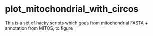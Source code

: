 # plot_mitochondrial_with_circos
This is a set of hacky scripts which goes from mitochondrial FASTA + annotation from MITOS, to figure
